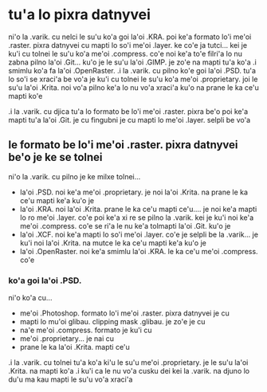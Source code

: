 # tu'a lo pixra datnyvei
ni'o la .varik. cu nelci le su'u ko'a goi la'oi .KRA. poi ke'a formato lo'i me'oi .raster. pixra datnyvei cu mapti lo so'i me'oi .layer. ke co'e ja tutci... kei je ku'i cu tolnei le su'u ko'a me'oi .compress. co'e noi ke'a to'e filri'a lo nu zabna pilno la'oi .Git... ku'o je le su'u la'oi .GIMP. je zo'e na mapti tu'a ko'a  .i smimlu ko'a fa la'oi .OpenRaster.  .i la .varik. cu pilno ko'e goi la'oi .PSD. tu'a lo so'i se xraci'a be vo'a je ku'i cu tolnei le su'u ko'a me'oi .proprietary. joi le su'u la'oi .Krita. noi vo'a pilno ke'a lo nu vo'a xraci'a ku'o na prane le ka ce'u mapti ko'e

.i la .varik. cu djica tu'a lo formato be lo'i me'oi .raster. pixra be'o poi ke'a mapti tu'a la'oi .Git. je cu fingubni je cu mapti lo me'oi .layer. selpli be vo'a

## le formato be lo'i me'oi .raster. pixra datnyvei be'o je ke se tolnei
ni'o la .varik. cu pilno je ke milxe tolnei...

* la'oi .PSD. noi ke'a me'oi .proprietary. je noi la'oi .Krita. na prane le ka ce'u mapti ke'a ku'o je
* la'oi .KRA. noi la'oi .Krita. prane le ka ce'u mapti ce'u.... je noi ke'a mapti lo ro me'oi .layer. co'e poi ke'a xi re se pilno la .varik. kei je ku'i noi ke'a me'oi .compress. co'e se ri'a le nu ke'a tolmapti la'oi .Git. ku'o je
* la'oi .XCF. noi ke'a mapti lo so'i me'oi .layer. co'e je selpli be la .varik... je ku'i noi la'oi .Krita. na mutce le ka ce'u mapti ke'a ku'o je
* la'oi .OpenRaster. noi ke'a smimlu la'oi .KRA. le ka ce'u me'oi .compress. co'e

### ko'a goi la'oi .PSD.
ni'o ko'a cu...

* me'oi .Photoshop. formato lo'i me'oi .raster. pixra datnyvei je cu
* mapti lo mu'oi glibau. clipping mask .glibau. je zo'e je cu
* na'e me'oi .compress. formato je ku'i cu
* me'oi .proprietary... je nai cu
* prane le ka la'oi .Krita. mapti ce'u

.i la .varik. cu tolnei tu'a ko'a ki'u le su'u me'oi .proprietary. je le su'u la'oi .Krita. na mapti ko'a  .i ku'i ca le nu vo'a cusku dei kei la .varik. na djuno lo du'u ma kau mapti le su'u vo'a xraci'a
